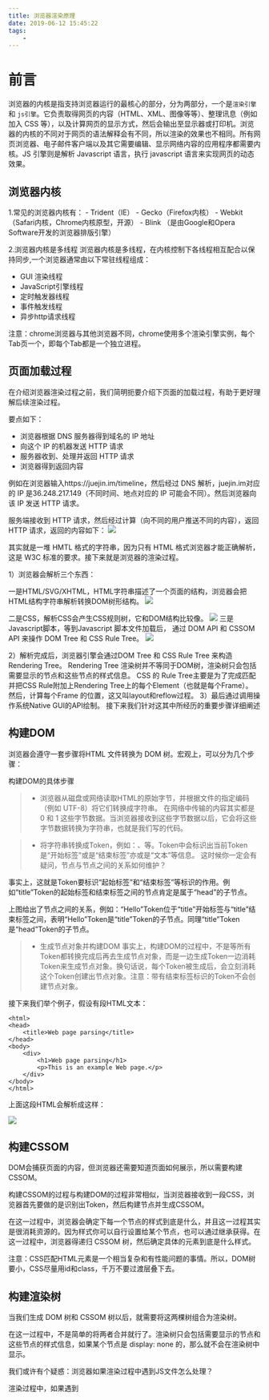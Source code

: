 ```yaml
---
title: 浏览器渲染原理
date: 2019-06-12 15:45:22
tags:
    - 
---
```

# 前言
浏览器的内核是指支持浏览器运行的最核心的部分，分为两部分，一个是`渲染引擎` 和 `js引擎`。它负责取得网页的内容（HTML、XML、图像等等）、整理讯息（例如加入 CSS 等），以及计算网页的显示方式，然后会输出至显示器或打印机。浏览器的内核的不同对于网页的语法解释会有不同，所以渲染的效果也不相同。所有网页浏览器、电子邮件客户端以及其它需要编辑、显示网络内容的应用程序都需要内核。JS 引擎则是解析 Javascript 语言，执行 javascript 语言来实现网页的动态效果。

## 浏览器内核
1.常见的浏览器内核有：
    - Trident（IE）
    - Gecko（Firefox内核）
    - Webkit（Safari内核，Chrome内核原型，开源）
    - Blink （是由Google和Opera Software开发的浏览器排版引擎）

2.浏览器内核是多线程
浏览器内核是多线程，在内核控制下各线程相互配合以保持同步,一个浏览器通常由以下常驻线程组成：
- GUI 渲染线程
- JavaScript引擎线程
- 定时触发器线程
- 事件触发线程
- 异步http请求线程

注意：chrome浏览器与其他浏览器不同，chrome使用多个渲染引擎实例，每个Tab页一个，即每个Tab都是一个独立进程。

## 页面加载过程
在介绍浏览器渲染过程之前，我们简明扼要介绍下页面的加载过程，有助于更好理解后续渲染过程。

要点如下：

 - 浏览器根据 DNS 服务器得到域名的 IP 地址
 - 向这个 IP 的机器发送 HTTP 请求
 - 服务器收到、处理并返回 HTTP 请求
 - 浏览器得到返回内容

例如在浏览器输入https://juejin.im/timeline，然后经过 DNS 解析，juejin.im对应的 IP 是36.248.217.149（不同时间、地点对应的 IP 可能会不同）。然后浏览器向该 IP 发送 HTTP 请求。

服务端接收到 HTTP 请求，然后经过计算（向不同的用户推送不同的内容），返回 HTTP 请求，返回的内容如下：
![](https://camo.githubusercontent.com/df6a6a160f52f6c4a443729e2b32876ca189acee/68747470733a2f2f757365722d676f6c642d63646e2e786974752e696f2f323031392f342f312f313639643437636265303365303130333f773d36383426683d31363826663d706e6726733d3831343836)

其实就是一堆 HMTL 格式的字符串，因为只有 HTML 格式浏览器才能正确解析，这是 W3C 标准的要求。接下来就是浏览器的渲染过程。

1）浏览器会解析三个东西：

一是HTML/SVG/XHTML，HTML字符串描述了一个页面的结构，浏览器会把HTML结构字符串解析转换DOM树形结构。
![](https://camo.githubusercontent.com/72638d26319a92d5bc728a15d72eecb409aabceb/68747470733a2f2f757365722d676f6c642d63646e2e786974752e696f2f323031392f332f33312f313639643437303433376136633135613f773d35383726683d31313026663d67696626733d3938323337)

二是CSS，解析CSS会产生CSS规则树，它和DOM结构比较像。
![](https://camo.githubusercontent.com/73b3a71dc3ae11960dbbd30e5e44cdd53dc2eec4/68747470733a2f2f757365722d676f6c642d63646e2e786974752e696f2f323031392f332f33312f313639643437386130663462643136633f773d36363426683d31343626663d706e6726733d3332383833)
三是Javascript脚本，等到Javascript 脚本文件加载后， 通过 DOM API 和 CSSOM API 来操作 DOM Tree 和 CSS Rule Tree。
![](https://camo.githubusercontent.com/a2de367e10d26912b98a4206dda0f9eb847d65c5/68747470733a2f2f757365722d676f6c642d63646e2e786974752e696f2f323031392f332f33312f313639643437383065306133666134343f773d35373926683d31393726663d67696626733d313434303837)

2）解析完成后，浏览器引擎会通过DOM Tree 和 CSS Rule Tree 来构造 Rendering Tree。
Rendering Tree 渲染树并不等同于DOM树，渲染树只会包括需要显示的节点和这些节点的样式信息。
CSS 的 Rule Tree主要是为了完成匹配并把CSS Rule附加上Rendering Tree上的每个Element（也就是每个Frame）。
然后，计算每个Frame 的位置，这又叫layout和reflow过程。
3）最后通过调用操作系统Native GUI的API绘制。
接下来我们针对这其中所经历的重要步骤详细阐述

## 构建DOM
浏览器会遵守一套步骤将HTML 文件转换为 DOM 树。宏观上，可以分为几个步骤：

构建DOM的具体步骤

>* 浏览器从磁盘或网络读取HTML的原始字节，并根据文件的指定编码（例如 UTF-8）将它们转换成字符串。
在网络中传输的内容其实都是 0 和 1 这些字节数据。当浏览器接收到这些字节数据以后，它会将这些字节数据转换为字符串，也就是我们写的代码。

>* 将字符串转换成Token，例如：<html>、<body>等。Token中会标识出当前Token是“开始标签”或是“结束标签”亦或是“文本”等信息。
这时候你一定会有疑问，节点与节点之间的关系如何维护？

事实上，这就是Token要标识“起始标签”和“结束标签”等标识的作用。例如“title”Token的起始标签和结束标签之间的节点肯定是属于“head”的子节点。


上图给出了节点之间的关系，例如：“Hello”Token位于“title”开始标签与“title”结束标签之间，表明“Hello”Token是“title”Token的子节点。同理“title”Token是“head”Token的子节点。

>* 生成节点对象并构建DOM
事实上，构建DOM的过程中，不是等所有Token都转换完成后再去生成节点对象，而是一边生成Token一边消耗Token来生成节点对象。换句话说，每个Token被生成后，会立刻消耗这个Token创建出节点对象。注意：带有结束标签标识的Token不会创建节点对象。

接下来我们举个例子，假设有段HTML文本：

```
<html>
<head>
    <title>Web page parsing</title>
</head>
<body>
    <div>
        <h1>Web page parsing</h1>
        <p>This is an example Web page.</p>
    </div>
</body>
</html>
```
上面这段HTML会解析成这样：

![](https://camo.githubusercontent.com/e74e3c5913a32c7a899c669db06011e14aa3a8b0/68747470733a2f2f757365722d676f6c642d63646e2e786974752e696f2f323031382f31322f32382f313637663532326534643463356532623f773d34363826683d33303826663d706e6726733d313230393137)


## 构建CSSOM
DOM会捕获页面的内容，但浏览器还需要知道页面如何展示，所以需要构建CSSOM。

构建CSSOM的过程与构建DOM的过程非常相似，当浏览器接收到一段CSS，浏览器首先要做的是识别出Token，然后构建节点并生成CSSOM。

在这一过程中，浏览器会确定下每一个节点的样式到底是什么，并且这一过程其实是很消耗资源的。因为样式你可以自行设置给某个节点，也可以通过继承获得。在这一过程中，浏览器得递归 CSSOM 树，然后确定具体的元素到底是什么样式。

注意：CSS匹配HTML元素是一个相当复杂和有性能问题的事情。所以，DOM树要小，CSS尽量用id和class，千万不要过渡层叠下去。

## 构建渲染树
当我们生成 DOM 树和 CSSOM 树以后，就需要将这两棵树组合为渲染树。



在这一过程中，不是简单的将两者合并就行了。渲染树只会包括需要显示的节点和这些节点的样式信息，如果某个节点是 display: none 的，那么就不会在渲染树中显示。

我们或许有个疑惑：浏览器如果渲染过程中遇到JS文件怎么处理？

渲染过程中，如果遇到<script>就停止渲染，执行 JS 代码。因为浏览器有GUI渲染线程与JS引擎线程，为了防止渲染出现不可预期的结果，这两个线程是互斥的关系。JavaScript的加载、解析与执行会阻塞DOM的构建，也就是说，在构建DOM时，HTML解析器若遇到了JavaScript，那么它会暂停构建DOM，将控制权移交给JavaScript引擎，等JavaScript引擎运行完毕，浏览器再从中断的地方恢复DOM构建。

也就是说，如果你想首屏渲染的越快，就越不应该在首屏就加载 JS 文件，这也是都建议将 script 标签放在 body 标签底部的原因。当然在当下，并不是说 script 标签必须放在底部，因为你可以给 script 标签添加 defer 或者 async 属性（下文会介绍这两者的区别）。

JS文件不只是阻塞DOM的构建，它会导致CSSOM也阻塞DOM的构建。

原本DOM和CSSOM的构建是互不影响，井水不犯河水，但是一旦引入了JavaScript，CSSOM也开始阻塞DOM的构建，只有CSSOM构建完毕后，DOM再恢复DOM构建。

这是什么情况？

这是因为JavaScript不只是可以改DOM，它还可以更改样式，也就是它可以更改CSSOM。因为不完整的CSSOM是无法使用的，如果JavaScript想访问CSSOM并更改它，那么在执行JavaScript时，必须要能拿到完整的CSSOM。所以就导致了一个现象，如果浏览器尚未完成CSSOM的下载和构建，而我们却想在此时运行脚本，那么浏览器将延迟脚本执行和DOM构建，直至其完成CSSOM的下载和构建。也就是说，在这种情况下，浏览器会先下载和构建CSSOM，然后再执行JavaScript，最后在继续构建DOM。


## 布局与绘制
当浏览器生成渲染树以后，就会根据渲染树来进行布局（也可以叫做回流）。这一阶段浏览器要做的事情是要弄清楚各个节点在页面中的确切位置和大小。通常这一行为也被称为“自动重排”。

布局流程的输出是一个“盒模型”，它会精确地捕获每个元素在视口内的确切位置和尺寸，所有相对测量值都将转换为屏幕上的绝对像素。

布局完成后，浏览器会立即发出“Paint Setup”和“Paint”事件，将渲染树转换成屏幕上的像素。



## 5. 回流与重绘
回流(reflow)：当浏览器发现某个部分发生了点变化影响了布局，需要倒回去重新渲染。reflow 会从<html>这个 root frame 开始递归往下，依次计算所有的结点几何尺寸和位置。reflow 几乎是无法避免的。现在界面上流行的一些效果，比如树状目录的折叠、展开（实质上是元素的显示与隐藏）等，都将引起浏览器的 reflow。鼠标滑过、点击……只要这些行为引起了页面上某些元素的占位面积、定位方式、边距等属性的变化，都会引起它内部、周围甚至整个页面的重新渲染。通常我们都无法预估浏览器到底会 reflow 哪一部分的代码，它们都彼此相互影响着。

重绘(repaint)：改变某个元素的背景色、文字颜色、边框颜色等等不影响它周围或内部布局的属性时，屏幕的一部分要重画，但是元素的几何尺寸没有变。

每次Reflow，Repaint后浏览器还需要合并渲染层并输出到屏幕上。所有的这些都会是动画卡顿的原因。
Reflow 的成本比 Repaint 的成本高得多的多。一个结点的 Reflow 很有可能导致子结点，甚至父点以及同级结点的 Reflow 。在一些高性能的电脑上也许还没什么，但是如果 Reflow 发生在手机上，那么这个过程是延慢加载和耗电的。可以在csstrigger上查找某个css属性会触发什么事件。

reflow与repaint的时机：

display:none 会触发 reflow，而 visibility:hidden 只会触发 repaint，因为没有发生位置变化。
有些情况下，比如修改了元素的样式，浏览器并不会立刻 reflow 或 repaint 一次，而是会把这样的操作积攒一批，然后做一次 reflow，这又叫异步 reflow 或增量异步 reflow。
有些情况下，比如 resize 窗口，改变了页面默认的字体等。对于这些操作，浏览器会马上进行 reflow。

## 性能优化策略
基于上面介绍的浏览器渲染原理，DOM 和 CSSOM 结构构建顺序，初始化可以对页面渲染做些优化，提升页面性能。

JS优化： <script> 标签加上 defer属性 和 async属性 用于在不阻塞页面文档解析的前提下，控制脚本的下载和执行。
defer属性： 用于开启新的线程下载脚本文件，并使脚本在文档解析完成后执行。
async属性： HTML5新增属性，用于异步下载脚本文件，下载完毕立即解释执行代码。
CSS优化： <link> 标签的 rel属性 中的属性值设置为 preload 能够让你在你的HTML页面中可以指明哪些资源是在页面加载完成后即刻需要的,最优的配置加载顺序，提高渲染性能

##总结
综上所述，我们得出这样的结论：

浏览器工作流程：构建DOM -> 构建CSSOM -> 构建渲染树 -> 布局 -> 绘制。
CSSOM会阻塞渲染，只有当CSSOM构建完毕后才会进入下一个阶段构建渲染树。
通常情况下DOM和CSSOM是并行构建的，但是当浏览器遇到一个不带defer或async属性的script标签时，DOM构建将暂停，如果此时又恰巧浏览器尚未完成CSSOM的下载和构建，由于JavaScript可以修改CSSOM，所以需要等CSSOM构建完毕后再执行JS，最后才重新DOM构建。













































